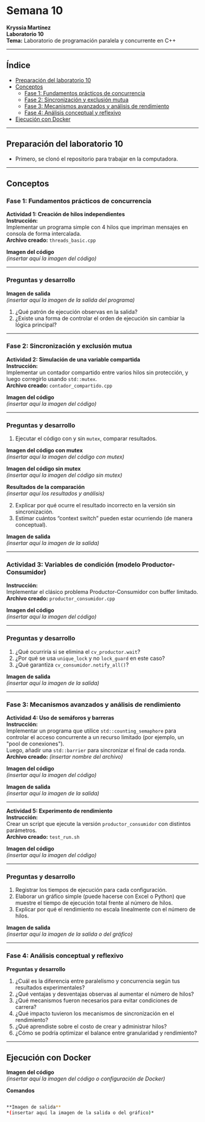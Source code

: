 # Semana 10  
**Kryssia Martínez**  
**Laboratorio 10**  
**Tema:** Laboratorio de programación paralela y concurrente en C++  

---

## Índice
- [Preparación del laboratorio 10](#preparación-del-laboratorio-10)
- [Conceptos](#conceptos)
  - [Fase 1: Fundamentos prácticos de concurrencia](#fase-1-fundamentos-prácticos-de-concurrencia)
  - [Fase 2: Sincronización y exclusión mutua](#fase-2-sincronización-y-exclusión-mutua)
  - [Fase 3: Mecanismos avanzados y análisis de rendimiento](#fase-3-mecanismos-avanzados-y-análisis-de-rendimiento)
  - [Fase 4: Análisis conceptual y reflexivo](#fase-4-análisis-conceptual-y-reflexivo)
- [Ejecución con Docker](#ejecución-con-docker)

---

## Preparación del laboratorio 10

- Primero, se clonó el repositorio para trabajar en la computadora.

---

## Conceptos

### Fase 1: Fundamentos prácticos de concurrencia

**Actividad 1: Creación de hilos independientes**  
**Instrucción:**  
Implementar un programa simple con 4 hilos que impriman mensajes en consola de forma intercalada.  
**Archivo creado:** `threads_basic.cpp`

**Imagen del código**  
*(insertar aquí la imagen del código)*  

---

### Preguntas y desarrollo

**Imagen de salida**  
*(insertar aquí la imagen de la salida del programa)*  

1. ¿Qué patrón de ejecución observas en la salida?  
2. ¿Existe una forma de controlar el orden de ejecución sin cambiar la lógica principal?  

---

### Fase 2: Sincronización y exclusión mutua

**Actividad 2: Simulación de una variable compartida**  
**Instrucción:**  
Implementar un contador compartido entre varios hilos sin protección, y luego corregirlo usando `std::mutex`.  
**Archivo creado:** `contador_compartido.cpp`

**Imagen del código**  
*(insertar aquí la imagen del código)*  

---

### Preguntas y desarrollo

1. Ejecutar el código con y sin `mutex`, comparar resultados.  

**Imagen del código con mutex**  
*(insertar aquí la imagen del código con mutex)*  

**Imagen del código sin mutex**  
*(insertar aquí la imagen del código sin mutex)*  

**Resultados de la comparación**  
*(insertar aquí los resultados y análisis)*  

2. Explicar por qué ocurre el resultado incorrecto en la versión sin sincronización.  
3. Estimar cuántos “context switch” pueden estar ocurriendo (de manera conceptual).  

**Imagen de salida**  
*(insertar aquí la imagen de la salida)*  

---

### Actividad 3: Variables de condición (modelo Productor-Consumidor)

**Instrucción:**  
Implementar el clásico problema Productor-Consumidor con buffer limitado.  
**Archivo creado:** `productor_consumidor.cpp`

**Imagen del código**  
*(insertar aquí la imagen del código)*  

---

### Preguntas y desarrollo

1. ¿Qué ocurriría si se elimina el `cv_productor.wait`?  
2. ¿Por qué se usa `unique_lock` y no `lock_guard` en este caso?  
3. ¿Qué garantiza `cv_consumidor.notify_all()`?  

**Imagen de salida**  
*(insertar aquí la imagen de la salida)*  

---

### Fase 3: Mecanismos avanzados y análisis de rendimiento

**Actividad 4: Uso de semáforos y barreras**  
**Instrucción:**  
Implementar un programa que utilice `std::counting_semaphore` para controlar el acceso concurrente a un recurso limitado (por ejemplo, un "pool de conexiones").  
Luego, añadir una `std::barrier` para sincronizar el final de cada ronda.  
**Archivo creado:** *(insertar nombre del archivo)*  

**Imagen del código**  
*(insertar aquí la imagen del código)*  

**Imagen de salida**  
*(insertar aquí la imagen de la salida)*  

---

**Actividad 5: Experimento de rendimiento**  
**Instrucción:**  
Crear un script que ejecute la versión `productor_consumidor` con distintos parámetros.  
**Archivo creado:** `test_run.sh`

**Imagen del código**  
*(insertar aquí la imagen del código)*  

---

### Preguntas y desarrollo

1. Registrar los tiempos de ejecución para cada configuración.  
2. Elaborar un gráfico simple (puede hacerse con Excel o Python) que muestre el tiempo de ejecución total frente al número de hilos.  
3. Explicar por qué el rendimiento no escala linealmente con el número de hilos.  

**Imagen de salida**  
*(insertar aquí la imagen de la salida o del gráfico)*  

---

### Fase 4: Análisis conceptual y reflexivo

**Preguntas y desarrollo**

1. ¿Cuál es la diferencia entre paralelismo y concurrencia según tus resultados experimentales?  
2. ¿Qué ventajas y desventajas observas al aumentar el número de hilos?  
3. ¿Qué mecanismos fueron necesarios para evitar condiciones de carrera?  
4. ¿Qué impacto tuvieron los mecanismos de sincronización en el rendimiento?  
5. ¿Qué aprendiste sobre el costo de crear y administrar hilos?  
6. ¿Cómo se podría optimizar el balance entre granularidad y rendimiento?  

---

## Ejecución con Docker

**Imagen del código**  
*(insertar aquí la imagen del código o configuración de Docker)*  

**Comandos**

```bash

**Imagen de salida**  
*(insertar aquí la imagen de la salida o del gráfico)*  









